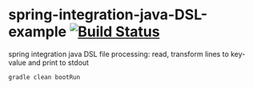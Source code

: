 spring-integration-java-DSL-example [![Build Status](https://travis-ci.org/daggerok/spring-integration-java-DSL-example.svg?branch=master)](https://travis-ci.org/daggerok/spring-integration-java-DSL-example)
===================================

spring integration java DSL file processing: read, transform lines to key-value and print to stdout

```sh
gradle clean bootRun
```
